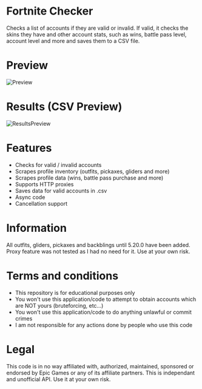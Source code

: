 # Fortnite Checker
Checks a list of accounts if they are valid or invalid. If valid, it checks the skins they have and other account stats, such as wins, battle pass level, account level and more and saves them to a CSV file.

# Preview
![Preview](https://i.imgur.com/US9n4hD.png)

# Results (CSV Preview)
![ResultsPreview](https://i.imgur.com/fVYjgnh.png)

# Features
- Checks for valid / invalid accounts
- Scrapes profile inventory (outfits, pickaxes, gliders and more)
- Scrapes profile data (wins, battle pass purchase and more)
- Supports HTTP proxies
- Saves data for valid accounts in .csv
- Async code
- Cancellation support

# Information
All outfits, gliders, pickaxes and backblings until 5.20.0 have been added.
Proxy feature was not tested as I had no need for it. Use at your own risk.

# Terms and conditions
- This repository is for educational purposes only
- You won't use this application/code to attempt to obtain accounts which are NOT yours (bruteforcing, etc...)
- You won't use this application/code to do anything unlawful or commit crimes
- I am not responsible for any actions done by people who use this code

# Legal
This code is in no way affiliated with, authorized, maintained, sponsored or endorsed by Epic Games or any of its affiliate partners. This is independant and unofficial API. Use it at your own risk.
